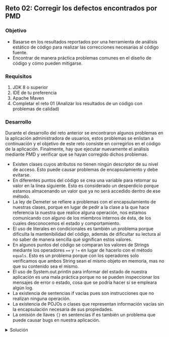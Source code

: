 ## Reto 02: Corregir los defectos encontrados por PMD

### Objetivo
- Basarse en los resultados reportados por una herramienta de análisis estático de código para realizar las correcciones necesarias al código fuente.
- Encontrar de manera práctica problemas comunes en el diseño de código y cómo pueden mitigarse.

### Requisitos
1. JDK 8 o superior
2. IDE de tu preferencia
3. Apache Maven
4. Completar el reto 01 (Analizar los resultados de un código con problemas de calidad)

### Desarrollo
Durante el desarrollo del reto anterior se encontraron algunos problemas en la aplicación administradora de usuarios, estos problemas se enlistan a continuación y el objetivo de este reto consiste en corregirlos en el código de la aplicación.
Finalmente, hay que ejecutar nuevamente el análisis mediante PMD y verificar que se hayan corregido dichos problemas.

 - Existen clases cuyos atributos no tienen ningún descriptor de su nivel de acceso. Esto puede causar problemas de encapsulamiento y debe evitarse.
 - En diferentes puntos del código se crea una variable para retornar su valor en la línea siguiente. Esto es considerado un desperdicio porque estamos almacenando un valor que ya no será accedido dentro de ese método.
 - La ley de Demeter se refiere a problemas con el encapsulamiento de nuestras clases, porque en lugar de pedir a la clase a la que hace referencia la nuestra que realice alguna operación, nos estamos comunicando con alguno de los miembros internos de ésta, de los cuales desconocemos el estado y comportamiento.
 - El uso de literales en condicionales es también un problema porque dificulta la mantenibilidad del código, además de dificultar su lectura al no saber de manera sencilla qué significan estos valores.
 - En algunos puntos del código se comparan los valores de Strings mediante los operadores `==` y `!=` en lugar de hacerlo con el método `equals`. Esto es un problema porque con los operadores solo verificamos que ambos String sean el mismo objeto en memoria, mas no que su contenido sea el mismo.
 - El uso de System.out.println para informar del estado de nuestra aplicación es una mala práctica porque no se pueden inspeccionar los mensajes de error o estado, cosa que se podría hacer si se empleara algún log.
 - La existencia de sentencias if vacías pues son instrucciones que no realizan ninguna operación.
 - La existencia de POJOs o clases que representan información vacías sin la encapsulación necesaria de sus propiedades.
 - La omisión de llaves `{}` en sentencias if es también un problema que puede causar bugs en nuestra aplicación.


<details>
	<summary>Solución</summary>
	
  1. El primer problema que corregiremos será agregar descriptores de acceso a los atributos de las clases de nuestra aplicación. Las clases donde tenemos que realizar estas correcciones son: AdministradorUsuarios y UsuarioRepositorio, cuyos atributos pueden ser marcados con la palabra clave `private`.
	
 2. El siguiente problema es la creación de variables innecesarias para retornar su valor, esto ocurre en AdministradorUsuarios. Para corregir este problema, eliminaremos las variables llamadas `tmp` y las sustituiremos por un `return` del valor que se almacenaba en ésta:
```java
//antes
Usuario tmp = repositorio.guardar(usuario);
//ahora
return repositorio.guardar(usuario);
```

 3. La corrección de problemas con la ley de Demeter nos indica que existen problemas en el diseño de las interacciones entre las clases que componen a nuestra aplicación. Para corregir el problema que tenemos en el método `editarUsuario` de AdministradorUsuarios, debemos realizar cambiar la implementación de este método para que reciba el objeto Usuario con las ediciones realizadas y reemplazarlo directamente en la base de datos.
 
```java
public usuario editarUsuario(Usuario nuevo){
	return repositorio.reemplazar(nuevo.getId(), nuevo);
}
```

 4. En la clase App, donde se encuentra el método `main` de nuestra aplicación, existen varias condiciones que comparan directamente el valor de entrada como argumento con un String hardcodeado, además de emplear los operadores de igualdad en lugar del método `equals`. La forma de corregir este problema será extrayendo los valores hardcodeados a constantes a nivel de clase y cambiando dichos operadores por el método equals:
 
```java
private static final String AGREGAR = "agregar";
    private static final String EDITAR = "editar";
    private static final String ELIMINAR = "eliminar";

    public static void main(String[] args )
    {
        String operacionARealizar = args[0];

        AdministradorUsuarios admin = new AdministradorUsuarios(new UsuarioRepositorio());
        admin.guardarUsuario("juanlopez", "jlopez@mail.com", "Usuario dummy para llenar la bd", Arrays.asList(new String[]{"amarillo"}));

        if(operacionARealizar.equals(AGREGAR)){
            System.out.println("Agregando usuario a la bd");
            admin.guardarUsuario("mariaperez", "maria@mail.com", "Usuario dummy para llenar la bd", Arrays.asList(new String[]{"rosa"}));
        }
        else if(operacionARealizar.equals(EDITAR)){

        }
        else if(operacionARealizar.equals(ELIMINAR)){
            admin.eliminarUsuario(2);
        }
    }
```

 5. Las sentencias if vacías deben eliminarse o agregar el código necesario para que sean útiles. Para el caso del método main, eliminaremos la sentencia para el caso de editar.

 6. La omisión de las llaves en sentencias if, while o for puede causar bugs en nuestra aplicación, pues un simple error de indentación puede cambiar el comportamiento esperado. En el caso de nuestra aplicación, esto debe corregirse en UsuarioRepositorio.

</details>
